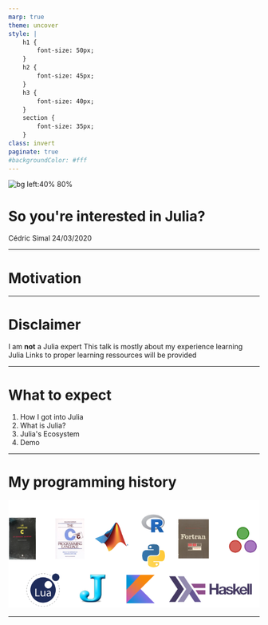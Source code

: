 ```yaml
---
marp: true
theme: uncover
style: |
    h1 {
        font-size: 50px;
    }
    h2 {
        font-size: 45px;
    }
    h3 {
        font-size: 40px;
    }
    section {
        font-size: 35px;
    }
class: invert
paginate: true
#backgroundColor: #fff
---
```


![bg left:40% 80%](https://julialang.org/images/logo_hires.png)

# So you're interested in Julia?
Cédric Simal
24/03/2020

---
# Motivation

---
# Disclaimer
I am **not** a Julia expert
This talk is mostly about my experience learning Julia
Links to proper learning ressources will be provided

---
# What to expect
1) How I got into Julia
2) What is Julia?
3) Julia's Ecosystem
4) Demo

---
# My programming history

![](programming_history_01.png)

---
